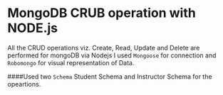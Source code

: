 # MongoDB CRUB operation with NODE.js

All the CRUD operations viz. Create, Read, Update and Delete are performed for mongoDB via Nodejs
I used `Mongoose` for connection and `Robomongo` for visual representation of Data.

####Used two `Schema`
Student Schema and Instructor Schema for the opeartions.
